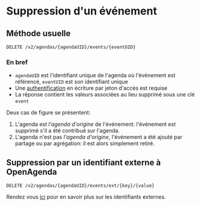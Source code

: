 # Suppression d'un événement

## Méthode usuelle[​](#méthode-usuelle "Lien direct vers Méthode usuelle")

```
DELETE /v2/agendas/{agendaUID}/events/{eventUID}
```

### En bref[​](#en-bref "Lien direct vers En bref")

* `agendaUID` est l'identifiant unique de l'agenda où l'événement est référencé, `eventUID` est son identifiant unique
* Une [authentification](/authentification.md) en écriture par jeton d'accès est requise
* La réponse contient les valeurs associées au lieu supprimé sous une clé `event`

Deux cas de figure se présentent:

1. L'agenda est *l'agenda d'origine* de l'événement: l'événement est supprimé s'il a été contribué sur l'agenda.
2. L'agenda n'est pas *l'agenda d'origine*, l'événement a été ajouté par partage ou par agrégation: il est alors simplement retiré.

## Suppression par un identifiant externe à OpenAgenda[​](#suppression-par-un-identifiant-externe-à-openagenda "Lien direct vers Suppression par un identifiant externe à OpenAgenda")

```
DELETE /v2/agendas/{agendaUID}/events/ext/{key}/{value}
```

Rendez vous [ici](/evenements/structure.md#identifiants-externes) pour en savoir plus sur les identifiants externes.
